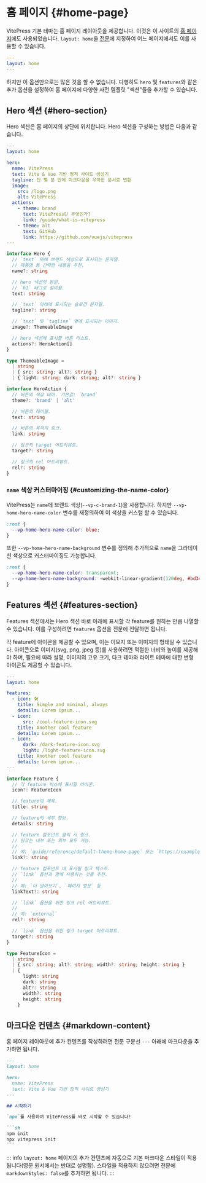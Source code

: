 # 홈 페이지 {#home-page}

VitePress 기본 테마는 홈 페이지 레이아웃을 제공합니다. 이것은 이 사이트의 [홈 페이지](../)에도 사용되었습니다. `layout: home`을 [전문](./frontmatter-config)에 지정하여 어느 페이지에서도 이를 사용할 수 있습니다.

```yaml
---
layout: home
---
```

하지만 이 옵션만으로는 많은 것을 할 수 없습니다. 다행히도 `hero` 및 `features`와 같은 추가 옵션을 설정하여 홈 페이지에 다양한 사전 템플릿 "섹션"들을 추가할 수 있습니다.

## Hero 섹션 {#hero-section}

Hero 섹션은 홈 페이지의 상단에 위치합니다. Hero 섹션을 구성하는 방법은 다음과 같습니다.

```yaml
---
layout: home

hero:
  name: VitePress
  text: Vite & Vue 기반 정적 사이트 생성기
  tagline: 단 몇 분 만에 마크다운을 우아한 문서로 변환
  image:
    src: /logo.png
    alt: VitePress
  actions:
    - theme: brand
      text: VitePress란 무엇인가?
      link: /guide/what-is-vitepress
    - theme: alt
      text: GitHub
      link: https://github.com/vuejs/vitepress
---
```

```ts
interface Hero {
  // `text` 위에 브랜드 색상으로 표시되는 문자열.
  // 제품명 등 간략한 내용을 추천.
  name?: string

  // hero 섹션의 본문.
  // `h1` 태그로 정의됨.
  text: string

  // `text` 아래에 표시되는 슬로건 문자열.
  tagline?: string

  // `text` 및 `tagline` 옆에 표시되는 이미지.
  image?: ThemeableImage

  // hero 섹션에 표시할 버튼 리스트.
  actions?: HeroAction[]
}

type ThemeableImage =
  | string
  | { src: string; alt?: string }
  | { light: string; dark: string; alt?: string }

interface HeroAction {
  // 버튼의 색상 테마. 기본값: `brand`
  theme?: 'brand' | 'alt'

  // 버튼의 레이블.
  text: string

  // 버튼의 목적지 링크.
  link: string

  // 링크의 target 어트리뷰트.
  target?: string

  // 링크의 rel 어트리뷰트.
  rel?: string
}
```

### `name` 색상 커스터마이징 {#customizing-the-name-color}

VitePress는 `name`에 브랜드 색상(`--vp-c-brand-1`)을 사용합니다. 하지만 `--vp-home-hero-name-color` 변수를 재정의하여 이 색상을 커스텀 할 수 있습니다.

```css
:root {
  --vp-home-hero-name-color: blue;
}
```

또한 `--vp-home-hero-name-background` 변수를 정의해 추가적으로 `name`을 그라데이션 색상으로 커스터마이징도 가능합니다.

```css
:root {
  --vp-home-hero-name-color: transparent;
  --vp-home-hero-name-background: -webkit-linear-gradient(120deg, #bd34fe, #41d1ff);
}
```

## Features 섹션 {#features-section}

Features 섹션에서는 Hero 섹션 바로 아래에 표시할 각 feature를 원하는 만큼 나열할 수 있습니다. 이를 구성하려면 `features` 옵션을 전문에 전달하면 됩니다.

각 feature에 아이콘을 제공할 수 있으며, 이는 이모지 또는 이미지의 형태일 수 있습니다. 아이콘으로 이미지(svg, png, jpeg 등)를 사용하려면 적절한 너비와 높이를 제공해야 하며, 필요에 따라 설명, 이미지의 고유 크기, 다크 테마와 라이트 테마에 대한 변형 아이콘도 제공할 수 있습니다.

```yaml
---
layout: home

features:
  - icon: 🛠️
    title: Simple and minimal, always
    details: Lorem ipsum...
  - icon:
      src: /cool-feature-icon.svg
    title: Another cool feature
    details: Lorem ipsum...
  - icon:
      dark: /dark-feature-icon.svg
      light: /light-feature-icon.svg
    title: Another cool feature
    details: Lorem ipsum...
---
```

```ts
interface Feature {
  // 각 feature 박스에 표시할 아이콘.
  icon?: FeatureIcon

  // feature의 제목.
  title: string

  // feature의 세부 정보.
  details: string

  // feature 컴포넌트 클릭 시 링크.
  // 링크는 내부 또는 외부 모두 가능.
  //
  // 예: `guide/reference/default-theme-home-page` 또는 `https://example.com`
  link?: string

  // feature 컴포넌트 내 표시될 링크 텍스트.
  // `link` 옵션과 함께 사용하는 것을 추천.
  //
  // 예: `더 알아보기`, `페이지 방문` 등
  linkText?: string

  // `link` 옵션을 위한 링크 rel 어트리뷰트.
  //
  // 예: `external`
  rel?: string

  // `link` 옵션을 위한 링크 target 어트리뷰트.
  target?: string
}

type FeatureIcon =
  | string
  | { src: string; alt?: string; width?: string; height: string }
  | {
      light: string
      dark: string
      alt?: string
      width?: string
      height: string
    }
```

## 마크다운 컨텐츠 {#markdown-content}

홈 페이지 레이아웃에 추가 컨텐츠를 작성하려면 전문 구분선 `---` 아래에 마크다운을 추가하면 됩니다.

````md
---
layout: home

hero:
  name: VitePress
  text: Vite & Vue 기반 정적 사이트 생성기
---

## 시작하기

`npx`를 사용하여 VitePress를 바로 시작할 수 있습니다!

```sh
npm init
npx vitepress init
```
````

::: info
`layout: home` 페이지의 추가 컨텐츠에 자동으로 기본 마크다운 스타일이 적용됩니다(영문 원서에서는 반대로 설명함). 스타일을 적용하지 않으려면 전문에 `markdownStyles: false`를 추가하면 됩니다.
:::
